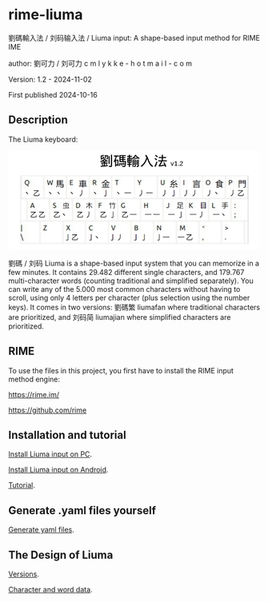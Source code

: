 # rime-liuma
劉碼輸入法 / 刘码输入法 / Liuma input: A shape-based input method for RIME IME

author: 劉可力 / 刘可力 c m l y k k e - h o t m a i l - c o m

Version: 1.2 - 2024-11-02

First published 2024-10-16

## Description

The Liuma keyboard:

![Liuma keyboard](images/liumakeyboard-v1-2.png)

劉碼 / 刘码 Liuma is a shape-based input system that you can memorize in a few minutes.
It contains 29.482 different single characters, and 179.767 multi-character words
(counting traditional and simplified separately).
You can write any of the 5.000 most common characters without having to scroll,
using only 4 letters per character (plus selection using the number keys).
It comes in two versions:
劉碼繁 liumafan where traditional characters are prioritized, and
刘码简 liumajian where simplified characters are prioritized.

## RIME
To use the files in this project, you first have to install the RIME input method engine:

https://rime.im/

https://github.com/rime

## Installation and tutorial

[Install Liuma input on PC](instructions/INSTALL_ON_PC.md).

[Install Liuma input on Android](instructions/INSTALL_ON_ANDROID.md).

[Tutorial](instructions/TUTORIAL.md).

## Generate .yaml files yourself

[Generate yaml files](instructions/GENERATE_NEW_YAML_FILES.md).

## The Design of Liuma

[Versions](instructions/VERSIONS.md).

[Character and word data](instructions/CHARACTER_AND_WORD_DATA.md).


